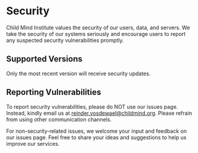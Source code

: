 # Security

Child Mind Institute values the security of our users, data, and servers. We take the security of our systems seriously and encourage users to report any suspected security vulnerabilities promptly.

## Supported Versions

Only the most recent version will receive security updates.

## Reporting Vulnerabilities

To report security vulnerabilities, please do NOT use our issues page. Instead, kindly email us at reinder.vosdewael@childmind.org. Please refrain from using other communication channels.

For non-security-related issues, we welcome your input and feedback on our issues page. Feel free to share your ideas and suggestions to help us improve our services.
